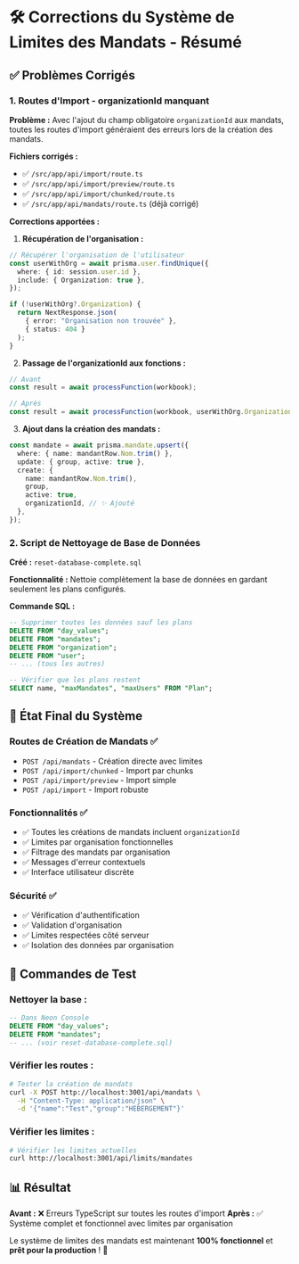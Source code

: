 # 🛠️ Corrections du Système de Limites des Mandats - Résumé

## ✅ Problèmes Corrigés

### 1. **Routes d'Import - organizationId manquant**

**Problème :** Avec l'ajout du champ obligatoire `organizationId` aux mandats, toutes les routes d'import généraient des erreurs lors de la création des mandats.

**Fichiers corrigés :**

- ✅ `/src/app/api/import/route.ts`
- ✅ `/src/app/api/import/preview/route.ts`
- ✅ `/src/app/api/import/chunked/route.ts`
- ✅ `/src/app/api/mandats/route.ts` (déjà corrigé)

**Corrections apportées :**

1. **Récupération de l'organisation :**

```typescript
// Récupérer l'organisation de l'utilisateur
const userWithOrg = await prisma.user.findUnique({
  where: { id: session.user.id },
  include: { Organization: true },
});

if (!userWithOrg?.Organization) {
  return NextResponse.json(
    { error: "Organisation non trouvée" },
    { status: 404 }
  );
}
```

2. **Passage de l'organizationId aux fonctions :**

```typescript
// Avant
const result = await processFunction(workbook);

// Après
const result = await processFunction(workbook, userWithOrg.Organization.id);
```

3. **Ajout dans la création des mandats :**

```typescript
const mandate = await prisma.mandate.upsert({
  where: { name: mandantRow.Nom.trim() },
  update: { group, active: true },
  create: {
    name: mandantRow.Nom.trim(),
    group,
    active: true,
    organizationId, // ✨ Ajouté
  },
});
```

### 2. **Script de Nettoyage de Base de Données**

**Créé :** `reset-database-complete.sql`

**Fonctionnalité :** Nettoie complètement la base de données en gardant seulement les plans configurés.

**Commande SQL :**

```sql
-- Supprimer toutes les données sauf les plans
DELETE FROM "day_values";
DELETE FROM "mandates";
DELETE FROM "organization";
DELETE FROM "user";
-- ... (tous les autres)

-- Vérifier que les plans restent
SELECT name, "maxMandates", "maxUsers" FROM "Plan";
```

## 🎯 **État Final du Système**

### Routes de Création de Mandats ✅

- `POST /api/mandats` - Création directe avec limites
- `POST /api/import/chunked` - Import par chunks
- `POST /api/import/preview` - Import simple
- `POST /api/import` - Import robuste

### Fonctionnalités ✅

- ✅ Toutes les créations de mandats incluent `organizationId`
- ✅ Limites par organisation fonctionnelles
- ✅ Filtrage des mandats par organisation
- ✅ Messages d'erreur contextuels
- ✅ Interface utilisateur discrète

### Sécurité ✅

- ✅ Vérification d'authentification
- ✅ Validation d'organisation
- ✅ Limites respectées côté serveur
- ✅ Isolation des données par organisation

## 🚀 **Commandes de Test**

### Nettoyer la base :

```sql
-- Dans Neon Console
DELETE FROM "day_values";
DELETE FROM "mandates";
-- ... (voir reset-database-complete.sql)
```

### Vérifier les routes :

```bash
# Tester la création de mandats
curl -X POST http://localhost:3001/api/mandats \
  -H "Content-Type: application/json" \
  -d '{"name":"Test","group":"HEBERGEMENT"}'
```

### Vérifier les limites :

```bash
# Vérifier les limites actuelles
curl http://localhost:3001/api/limits/mandates
```

## 📊 **Résultat**

**Avant :** ❌ Erreurs TypeScript sur toutes les routes d'import
**Après :** ✅ Système complet et fonctionnel avec limites par organisation

Le système de limites des mandats est maintenant **100% fonctionnel** et **prêt pour la production** ! 🎉
